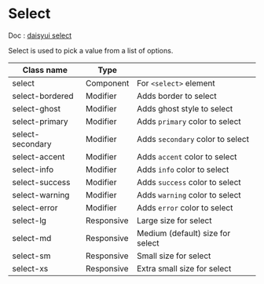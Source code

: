 # Select

Doc : [daisyui select](https://daisyui.com/components/select/)

Select is used to pick a value from a list of options.

| Class name       |   Type     |                                  |
|------------------|------------|----------------------------------|
| select 	         | Component  | For `<select>` element           |
| select-bordered  | Modifier   | Adds border to select            |
| select-ghost     | Modifier   | Adds ghost style to select       |
| select-primary   | Modifier   | Adds `primary` color to select   |
| select-secondary | Modifier   | Adds `secondary` color to select |
| select-accent    | Modifier   | Adds `accent` color to select    |
| select-info      | Modifier   | Adds `info` color to select      |
| select-success   | Modifier   | Adds `success` color to select   |
| select-warning   | Modifier   | Adds `warning` color to select   |
| select-error     | Modifier   | Adds `error` color to select     |
| select-lg        | Responsive | Large size for select            |
| select-md        | Responsive | Medium (default) size for select |
| select-sm        | Responsive | Small size for select            |
| select-xs        | Responsive | Extra small size for select      |

